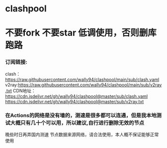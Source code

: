 # clashpool
# 不要fork 不要star  低调使用，否则删库跑路
### 订阅链接:
clash：https://raw.githubusercontent.com/wally94/clashpool/main/sub/clash.yaml
v2ray:https://raw.githubusercontent.com/wally94/clashpool/main/sub/v2ray.txt
CDN地址：
https://cdn.jsdelivr.net/gh/wally94/clashpool@master/sub/clash.yaml
https://cdn.jsdelivr.net/gh/wally94/clashpool@master/sub/v2ray.txt

### 在Actions的网络是没有墙的，测速是很多都可以连通，但是我本地测试大概只有几十个可以用，所以建议,自行进行删除无效的节点
晚些时日再弄国内测速
节点数据来源网络，请合法使用，本人概不保证能够正常使用
